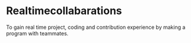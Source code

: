 # Realtimecollabarations
To gain real time project, coding and contribution experience by making a program with teammates. 
